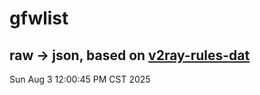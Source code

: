 # gfwlist
## raw -> json, based on [v2ray-rules-dat](https://github.com/Loyalsoldier/v2ray-rules-dat)
Sun Aug  3 12:00:45 PM CST 2025

